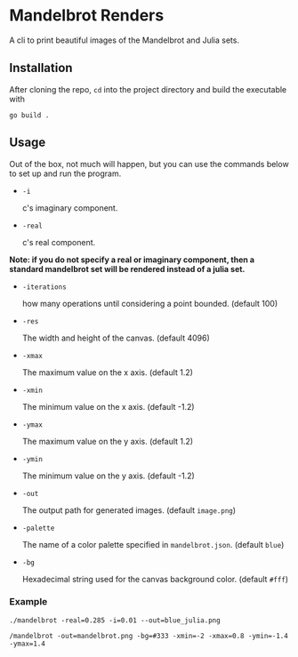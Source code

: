 # Mandelbrot Renders

A cli to print beautiful images of the Mandelbrot and Julia sets.

## Installation

After cloning the repo, `cd` into the project directory and build the executable with

`go build .`

## Usage

Out of the box, not much will happen, but you can use the commands below to set up and run the program.

- `-i` <float>

  c's imaginary component.

- `-real` <float>

  c's real component.

**Note: if you do not specify a real or imaginary component, then a standard mandelbrot
set will be rendered instead of a julia set.**

- `-iterations` <int>

  how many operations until considering a point bounded. (default 100)

- `-res` <int>

  The width and height of the canvas. (default 4096)

- `-xmax` <float>

  The maximum value on the x axis. (default 1.2)

- `-xmin` <float>

  The minimum value on the x axis. (default -1.2)

- `-ymax` <float>

  The maximum value on the y axis. (default 1.2)

- `-ymin` <float>

  The minimum value on the y axis. (default -1.2)

- `-out` <string>

  The output path for generated images. (default `image.png`)

- `-palette` <string>

  The name of a color palette specified in `mandelbrot.json`. (default `blue`)

- `-bg` <string>

  Hexadecimal string used for the canvas background color. (default `#fff`)

### Example

`./mandelbrot -real=0.285 -i=0.01 --out=blue_julia.png`

`/mandelbrot -out=mandelbrot.png -bg=#333 -xmin=-2 -xmax=0.8 -ymin=-1.4 -ymax=1.4`
